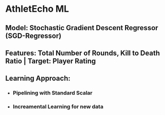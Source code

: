 # AthletEcho ML
## Model: Stochastic Gradient Descent Regressor (SGD-Regressor)
## Features: Total Number of Rounds, Kill to Death Ratio | Target: Player Rating
## Learning Approach:
* ### Pipelining with Standard Scalar
* ### Increamental Learning for new data
